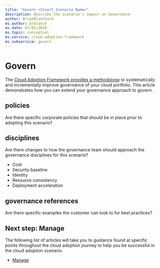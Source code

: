 ```yaml
---
title: "Govern <Insert Scenario Name>"
description: Describe the scenario's impact on Governance
author: BrianBlanchard
ms.author: brblanch
ms.date: 07/01/2010
ms.topic: conceptual
ms.service: cloud-adoption-framework
ms.subservice: govern
---
```


# Govern <Insert Scenario Name>

The [Cloud Adoption Framework provides a methodology](../../govern/index.md) to systematically and incrementally improve governance of your cloud portfolio. This article demonstrates how you can extend your governance approach to govern <Insert Scenario Name>.

## <Insert Scenario Name> policies

Are there specific corporate policies that should be in place prior to adopting this scenario?

## <Insert Scenario Name> disciplines

Are there changes to how the governance team should approach the governance disciplines for this scenario?
- Cost
- Security baseline
- Identity
- Resource consistency
- Deployment acceleration

## <Insert Scenario Name> governance references

Are there specific examples the customer can look to for best practices?

## Next step: Manage <Insert Scenario Name>

The following list of articles will take you to guidance found at specific points throughout the cloud adoption journey to help you be successful in the cloud adoption scenario.

- [Manage <Insert Scenario Name>](./manage.md)
